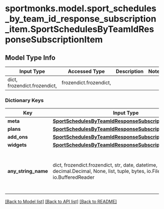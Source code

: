 # sportmonks.model.sport_schedules_by_team_id_response_subscription_item.SportSchedulesByTeamIdResponseSubscriptionItem

## Model Type Info
Input Type | Accessed Type | Description | Notes
------------ | ------------- | ------------- | -------------
dict, frozendict.frozendict,  | frozendict.frozendict,  |  | 

### Dictionary Keys
Key | Input Type | Accessed Type | Description | Notes
------------ | ------------- | ------------- | ------------- | -------------
**meta** | [**SportSchedulesByTeamIdResponseSubscriptionItemMeta**](SportSchedulesByTeamIdResponseSubscriptionItemMeta.md) | [**SportSchedulesByTeamIdResponseSubscriptionItemMeta**](SportSchedulesByTeamIdResponseSubscriptionItemMeta.md) |  | [optional] 
**plans** | [**SportSchedulesByTeamIdResponseSubscriptionItemPlans**](SportSchedulesByTeamIdResponseSubscriptionItemPlans.md) | [**SportSchedulesByTeamIdResponseSubscriptionItemPlans**](SportSchedulesByTeamIdResponseSubscriptionItemPlans.md) |  | [optional] 
**add_ons** | [**SportSchedulesByTeamIdResponseSubscriptionItemAddOns**](SportSchedulesByTeamIdResponseSubscriptionItemAddOns.md) | [**SportSchedulesByTeamIdResponseSubscriptionItemAddOns**](SportSchedulesByTeamIdResponseSubscriptionItemAddOns.md) |  | [optional] 
**widgets** | [**SportSchedulesByTeamIdResponseSubscriptionItemWidgets**](SportSchedulesByTeamIdResponseSubscriptionItemWidgets.md) | [**SportSchedulesByTeamIdResponseSubscriptionItemWidgets**](SportSchedulesByTeamIdResponseSubscriptionItemWidgets.md) |  | [optional] 
**any_string_name** | dict, frozendict.frozendict, str, date, datetime, int, float, bool, decimal.Decimal, None, list, tuple, bytes, io.FileIO, io.BufferedReader | frozendict.frozendict, str, BoolClass, decimal.Decimal, NoneClass, tuple, bytes, FileIO | any string name can be used but the value must be the correct type | [optional]

[[Back to Model list]](../../README.md#documentation-for-models) [[Back to API list]](../../README.md#documentation-for-api-endpoints) [[Back to README]](../../README.md)


